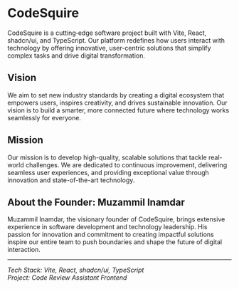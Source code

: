 # CodeSquire

CodeSquire is a cutting‐edge software project built with Vite, React, shadcn/ui, and TypeScript. Our platform redefines how users interact with technology by offering innovative, user-centric solutions that simplify complex tasks and drive digital transformation.

## Vision

We aim to set new industry standards by creating a digital ecosystem that empowers users, inspires creativity, and drives sustainable innovation. Our vision is to build a smarter, more connected future where technology works seamlessly for everyone.

## Mission

Our mission is to develop high-quality, scalable solutions that tackle real-world challenges. We are dedicated to continuous improvement, delivering seamless user experiences, and providing exceptional value through innovation and state-of-the-art technology.

## About the Founder: Muzammil Inamdar

Muzammil Inamdar, the visionary founder of CodeSquire, brings extensive experience in software development and technology leadership. His passion for innovation and commitment to creating impactful solutions inspire our entire team to push boundaries and shape the future of digital interaction.

---

*Tech Stack: Vite, React, shadcn/ui, TypeScript*  
*Project: Code Review Assistant Frontend*
